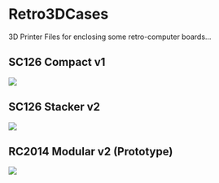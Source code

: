 # Retro3DCases
3D Printer Files for enclosing some retro-computer boards...



## SC126 Compact v1



![](C:\Repos\Retro3DCases\trunk\Front3.JPG)



## SC126 Stacker v2

![](C:\Repos\Retro3DCases\trunk\PA230005.JPG)



## RC2014 Modular v2 (Prototype)

![](C:\Repos\Retro3DCases\trunk\PA230001.JPG)